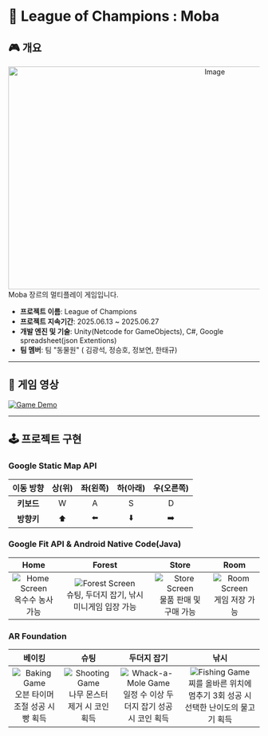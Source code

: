# 🐾 League of Champions : Moba

## 🎮 개요
<div align="center">
  <img width="812" height="447" alt="Image" src="https://github.com/user-attachments/assets/275ff782-ac89-42c0-aed4-13a2ff05c6fb" />
</div>
Moba 장르의 멀티플레이 게임입니다.

* **프로젝트 이름**: League of Champions 
* **프로젝트 지속기간**: 2025.06.13 ~ 2025.06.27
* **개발 엔진 및 기술**: Unity(Netcode for GameObjects), C#, Google spreadsheet(json Extentions)
* **팀 멤버**: 팀 "동물원" ( 김광석, 정승호, 정보연, 한태규)

---

## 📖 게임 영상
[![Game Demo](https://img.youtube.com/vi/u795ksiAFGA/0.jpg)](https://youtu.be/u795ksiAFGA)

---

## 🕹️ 프로젝트 구현

### Google Static Map API

| 이동 방향 | 상(위) | 좌(왼쪽) | 하(아래) | 우(오른쪽) |
| :-------: | :----: | :------: | :------: | :--------: |
|   **키보드** |   W    |    A     |    S     |     D      |
|  **방향키** |   ⬆️    |    ⬅️     |    ⬇️     |     ➡️      |

### Google Fit API & Android Native Code(Java)

| Home                                                                          | Forest                                                                          | Store                                                                          | Room                                                                          |
| :----------------------------------------------------------------------------: | :------------------------------------------------------------------------------: | :----------------------------------------------------------------------------: | :----------------------------------------------------------------------------: |
| <img src="https://via.placeholder.com/200x120?text=Home+Screenshot" alt="Home Screen"> <br/> 옥수수 농사 가능 | <img src="https://via.placeholder.com/200x120?text=Forest+Screenshot" alt="Forest Screen"> <br/> 슈팅, 두더지 잡기, 낚시 미니게임 입장 가능 | <img src="https://via.placeholder.com/200x120?text=Store+Screenshot" alt="Store Screen"> <br/> 물품 판매 및 구매 가능 | <img src="https://via.placeholder.com/200x120?text=Room+Screenshot" alt="Room Screen"> <br/> 게임 저장 가능 |

### AR Foundation

| 베이킹                                                                        | 슈팅                                                                        | 두더지 잡기                                                                        | 낚시                                                                        |
| :----------------------------------------------------------------------------: | :--------------------------------------------------------------------------: | :--------------------------------------------------------------------------------: | :--------------------------------------------------------------------------: |
| <img src="https://via.placeholder.com/200x120?text=Baking+Game" alt="Baking Game"> <br/> 오븐 타이머 조절 성공 시 빵 획득 | <img src="https://via.placeholder.com/200x120?text=Shooting+Game" alt="Shooting Game"> <br/> 나무 몬스터 제거 시 코인 획득 | <img src="https://via.placeholder.com/200x120?text=Whack-a-Mole+Game" alt="Whack-a-Mole Game"> <br/> 일정 수 이상 두더지 잡기 성공 시 코인 획득 | <img src="https://via.placeholder.com/200x120?text=Fishing+Game" alt="Fishing Game"> <br/> 찌를 올바른 위치에 멈추기 3회 성공 시 선택한 난이도의 물고기 획득 |
